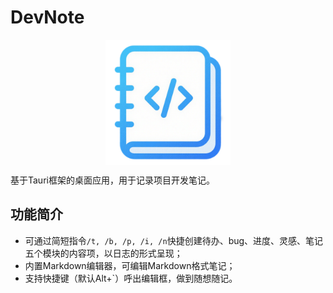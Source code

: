 # DevNote
<img src="public/DevNote.png" width ="200" style="display: block; margin: 0 auto">

基于Tauri框架的桌面应用，用于记录项目开发笔记。

## 功能简介

- 可通过简短指令`/t, /b, /p, /i, /n`快捷创建待办、bug、进度、灵感、笔记五个模块的内容项，以日志的形式呈现；
- 内置Markdown编辑器，可编辑Markdown格式笔记；
- 支持快捷键（默认Alt+`）呼出编辑框，做到随想随记。